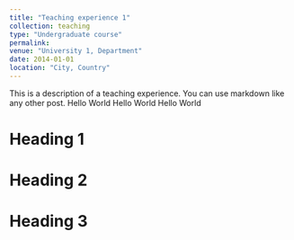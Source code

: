 ```yaml
---
title: "Teaching experience 1"
collection: teaching
type: "Undergraduate course"
permalink: 
venue: "University 1, Department"
date: 2014-01-01
location: "City, Country"
---
```


This is a description of a teaching experience. You can use markdown like any other post.
Hello World
Hello World
Hello World

Heading 1
======

Heading 2
======

Heading 3
======
